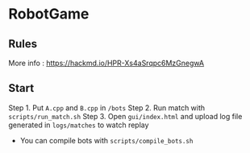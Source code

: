 # RobotGame

## Rules

More info : https://hackmd.io/HPR-Xs4aSrqpc6MzGnegwA


## Start

Step 1. Put `A.cpp` and `B.cpp` in `/bots`
Step 2. Run match with `scripts/run_match.sh`
Step 3. Open `gui/index.html` and upload log file generated in `logs/matches` to watch replay

* You can compile bots with `scripts/compile_bots.sh`
